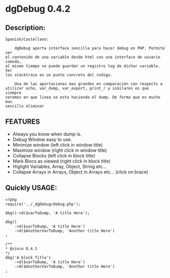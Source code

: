 dgDebug 0.4.2
=============

Description:
------------

	Spanish/Castellano:

		dgDebug aporta interface sencilla para hacer debug en PHP. Permite ver 
	el contenido de una variable desde html con una interface de usuario comoda,
	al mismo tiempo se puede guardar un registro log de dichar variable. Ver
	los stacktrace en un punto concreto del codigo.
		
		Una de las aportaciones mas grandes en comparación con respecto a 
	utilizar echo, var_dump, var_export, print_r y similares es que siempre 
	veremos en que linea se esta haciendo el dump. De forma que es mucho mas 
	sencillo eliminar

FEATURES
--------

- Always you know when dump is.
- Debug Window easy to use.
- Minimize window (left click in window title)
- Maximize window (right click in window title)
- Collapse Blocks (left click in block title)
- Mark Blocs as viewed (right click in block title)
- Higlight Variables, Array, Object, String etc...
- Collapse Arrays in Arrays, Object in Arrays etc... (click on brace)

Quickly USAGE:
--------------

	<?php
	require('../_dgDebug/debug.php');

	dbg()->d($varToDump, 'A title Here');

	dbg()
		->d($varToDump, 'A title Here')
		->d($AnotherVarToDump, 'Another title Here')
	;

	/**
	* @since 0.4.1
	*/
	dbg('A block Title')
		->d($varToDump, 'A title Here')
		->d($AnotherVarToDump, 'Another title Here')
	;